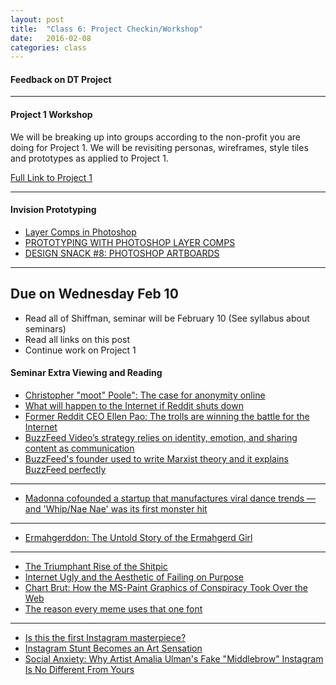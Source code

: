 ```yaml
---
layout: post
title:  "Class 6: Project Checkin/Workshop"
date:   2016-02-08
categories: class
---
```


#### Feedback on DT Project
---

#### Project 1 Workshop
We will be breaking up into groups according to the non-profit you are doing for Project 1.
We will be revisiting personas, wireframes, style tiles and prototypes as applied to Project 1.

[Full Link to Project 1](https://docs.google.com/document/d/1UTwhVI4ywAdLMkyrmrHfzxyuLUfQ81Yq7Uw7Re9Cuzw/edit)

---


#### Invision Prototyping
* [Layer Comps in Photoshop](https://www.youtube.com/watch?v=3G4NO3Gcw2U)  
* [PROTOTYPING WITH PHOTOSHOP LAYER COMPS](http://blog.invisionapp.com/prototyping-with-photoshop-layer-comps/)  
* [DESIGN SNACK #8: PHOTOSHOP ARTBOARDS](http://blog.invisionapp.com/design-snack-8-photoshop-artboards/)

---

Due on Wednesday Feb 10
------
* <span class="highlight">Read all of Shiffman, seminar will be February 10 (See syllabus about seminars)</span>
* Read all links on this post
* Continue work on Project 1

#### Seminar Extra Viewing and Reading
* [Christopher "moot" Poole": The case for anonymity online](http://www.ted.com/talks/christopher_m00t_poole_the_case_for_anonymity_online)  
* [What will happen to the Internet if Reddit shuts down](https://www.washingtonpost.com/news/the-intersect/wp/2015/07/08/what-will-happen-to-the-internet-if-reddit-shuts-down/)  
* [Former Reddit CEO Ellen Pao: The trolls are winning the battle for the Internet](https://www.washingtonpost.com/opinions/we-cannot-let-the-internet-trolls-win/2015/07/16/91b1a2d2-2b17-11e5-bd33-395c05608059_story.html)  
* [BuzzFeed Video’s strategy relies on identity, emotion, and sharing content as communication](http://www.niemanlab.org/2013/10/were-still-babies-at-it-buzzfeed-videos-strategy-relies-on-identity-emotion-and-sharing-content-as-communication/)  
* [BuzzFeed's founder used to write Marxist theory and it explains BuzzFeed perfectly](http://www.vox.com/2014/5/20/5730762/buzzfeeds-founder-used-to-write-marxist-theory-and-it-explains)  

---

* [Madonna cofounded a startup that manufactures viral dance trends — and 'Whip/Nae Nae' was its first monster hit](http://www.businessinsider.com/madonna-cofounded-a-company-that-creates-viral-dance-videos-and-whipnae-nae-was-its-first-monster-hit-2016-1)

---

* [Ermahgerddon: The Untold Story of the Ermahgerd Girl](http://www.vanityfair.com/culture/2015/10/ermahgerd-girl-true-story)  

---

* [The Triumphant Rise of the Shitpic](http://www.theawl.com/2014/12/the-triumphant-rise-of-the-shitpic)  
* [Internet Ugly and the Aesthetic of Failing on Purpose](http://www.theatlantic.com/technology/archive/2014/12/internet-ugly-and-the-aesthetic-of-failing-on-purpose/384023/)  
* [Chart Brut: How the MS-Paint Graphics of Conspiracy Took Over the Web](http://gawker.com/chart-brut-how-the-ms-paint-graphics-of-conspiracy-too-1651851261)  
* [The reason every meme uses that one font](https://www.youtube.com/watch?v=PzySkYQNDlI)  

---

* [Is this the first Instagram masterpiece?](http://www.telegraph.co.uk/photography/what-to-see/is-this-the-first-instagram-masterpiece/)
* [Instagram Stunt Becomes an Art Sensation](https://www.good.is/articles/art-stunt-instagram)  
* [Social Anxiety: Why Artist Amalia Ulman's Fake "Middlebrow" Instagram Is No Different From Yours](http://www.thefader.com/2014/11/07/social-anxiety-why-amalia-ulmans-middlebrow-instagram-feed-is-no-different-from-yours)  
